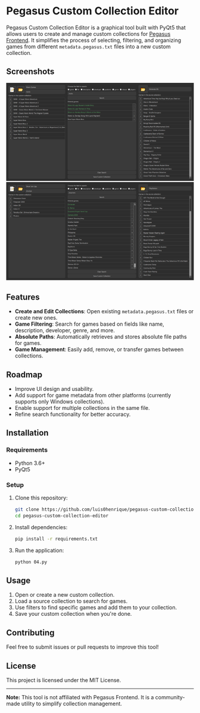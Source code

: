 # Pegasus Custom Collection Editor

Pegasus Custom Collection Editor is a graphical tool built with PyQt5 that allows users to create and manage custom collections for [Pegasus Frontend](https://pegasus-frontend.org/). It simplifies the process of selecting, filtering, and organizing games from different `metadata.pegasus.txt` files into a new custom collection.

## Screenshots

![screenshot](collection1.png)
![screenshot](collection2.png)

## Features

- **Create and Edit Collections**: Open existing `metadata.pegasus.txt` files or create new ones.
- **Game Filtering**: Search for games based on fields like name, description, developer, genre, and more.
- **Absolute Paths**: Automatically retrieves and stores absolute file paths for games.
- **Game Management**: Easily add, remove, or transfer games between collections.

## Roadmap

- Improve UI design and usability.
- Add support for game metadata from other platforms (currently supports only Windows collections).
- Enable support for multiple collections in the same file.
- Refine search functionality for better accuracy.

## Installation

### Requirements

- Python 3.6+
- PyQt5

### Setup

1. Clone this repository:
   ```sh
   git clone https://github.com/luis0henrique/pegasus-custom-collection-editor.git
   cd pegasus-custom-collection-editor
   ```
2. Install dependencies:
   ```sh
   pip install -r requirements.txt
   ```
3. Run the application:
   ```sh
   python 04.py
   ```

## Usage

1. Open or create a new custom collection.
2. Load a source collection to search for games.
3. Use filters to find specific games and add them to your collection.
4. Save your custom collection when you're done.

## Contributing

Feel free to submit issues or pull requests to improve this tool!

## License

This project is licensed under the MIT License.

---

**Note:** This tool is not affiliated with Pegasus Frontend. It is a community-made utility to simplify collection management.


